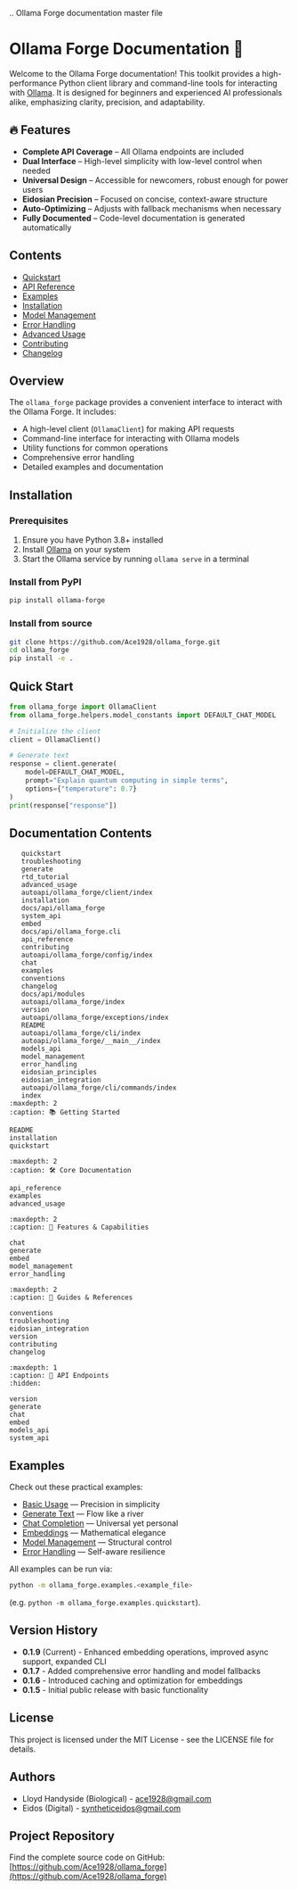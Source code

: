 <!-- :orphan: -->

.. Ollama Forge documentation master file

# Ollama Forge Documentation 🚀

Welcome to the Ollama Forge documentation! This toolkit provides a high-performance Python client library and command-line tools for interacting with [Ollama](https://ollama.ai/). It is designed for beginners and experienced AI professionals alike, emphasizing clarity, precision, and adaptability.

## 🔥 Features
- **Complete API Coverage** – All Ollama endpoints are included
- **Dual Interface** – High-level simplicity with low-level control when needed
- **Universal Design** – Accessible for newcomers, robust enough for power users
- **Eidosian Precision** – Focused on concise, context-aware structure
- **Auto-Optimizing** – Adjusts with fallback mechanisms when necessary
- **Fully Documented** – Code-level documentation is generated automatically

## Contents

- [Quickstart](quickstart.md)
- [API Reference](api_reference.md)
- [Examples](examples.md)
- [Installation](installation.md)
- [Model Management](model_management.md)
- [Error Handling](error_handling.md)
- [Advanced Usage](advanced_usage.md)
- [Contributing](contributing.md)
- [Changelog](changelog.md)

## Overview

The `ollama_forge` package provides a convenient interface to interact with the Ollama Forge. It includes:

- A high-level client (`OllamaClient`) for making API requests
- Command-line interface for interacting with Ollama models
- Utility functions for common operations
- Comprehensive error handling
- Detailed examples and documentation

## Installation

### Prerequisites

1. Ensure you have Python 3.8+ installed
2. Install [Ollama](https://ollama.com/download) on your system
3. Start the Ollama service by running `ollama serve` in a terminal

### Install from PyPI

```bash
pip install ollama-forge
```

### Install from source

```bash
git clone https://github.com/Ace1928/ollama_forge.git
cd ollama_forge
pip install -e .
```

## Quick Start

```python
from ollama_forge import OllamaClient
from ollama_forge.helpers.model_constants import DEFAULT_CHAT_MODEL

# Initialize the client
client = OllamaClient()

# Generate text
response = client.generate(
    model=DEFAULT_CHAT_MODEL,
    prompt="Explain quantum computing in simple terms",
    options={"temperature": 0.7}
)
print(response["response"])
```

## Documentation Contents

```{toctree}
   quickstart
   troubleshooting
   generate
   rtd_tutorial
   advanced_usage
   autoapi/ollama_forge/client/index
   installation
   docs/api/ollama_forge
   system_api
   embed
   docs/api/ollama_forge.cli
   api_reference
   contributing
   autoapi/ollama_forge/config/index
   chat
   examples
   conventions
   changelog
   docs/api/modules
   autoapi/ollama_forge/index
   version
   autoapi/ollama_forge/exceptions/index
   README
   autoapi/ollama_forge/cli/index
   autoapi/ollama_forge/__main__/index
   models_api
   model_management
   error_handling
   eidosian_principles
   eidosian_integration
   autoapi/ollama_forge/cli/commands/index
   index
:maxdepth: 2
:caption: 📚 Getting Started

README
installation
quickstart
```

```{toctree}
:maxdepth: 2
:caption: 🛠️ Core Documentation

api_reference
examples
advanced_usage
```

```{toctree}
:maxdepth: 2
:caption: 🔄 Features & Capabilities

chat
generate
embed
model_management
error_handling
```

```{toctree}
:maxdepth: 2
:caption: 🧠 Guides & References

conventions
troubleshooting
eidosian_integration
version
contributing
changelog
```

```{toctree}
:maxdepth: 1
:caption: 🧩 API Endpoints
:hidden:

version
generate
chat
embed
models_api
system_api
```

## Examples

Check out these practical examples:

- [Basic Usage](examples.md) — Precision in simplicity  
- [Generate Text](generate.md) — Flow like a river  
- [Chat Completion](chat.md) — Universal yet personal  
- [Embeddings](embed.md) — Mathematical elegance
- [Model Management](model_management.md) — Structural control
- [Error Handling](error_handling.md) — Self-aware resilience

All examples can be run via:

```bash
python -m ollama_forge.examples.<example_file>
```
(e.g. `python -m ollama_forge.examples.quickstart`).

## Version History

- **0.1.9** (Current) - Enhanced embedding operations, improved async support, expanded CLI
- **0.1.7** - Added comprehensive error handling and model fallbacks
- **0.1.6** - Introduced caching and optimization for embeddings
- **0.1.5** - Initial public release with basic functionality

## License

This project is licensed under the MIT License - see the LICENSE file for details.

## Authors

- Lloyd Handyside (Biological) - [ace1928@gmail.com](mailto:ace1928@gmail.com)
- Eidos (Digital) - [syntheticeidos@gmail.com](mailto:syntheticeidos@gmail.com)

## Project Repository

Find the complete source code on GitHub: [https://github.com/Ace1928/ollama_forge](https://github.com/Ace1928/ollama_forge)
